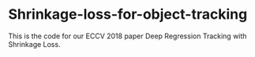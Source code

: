 # Shrinkage-loss-for-object-tracking
This is the code for our ECCV 2018 paper Deep Regression Tracking with Shrinkage Loss.

